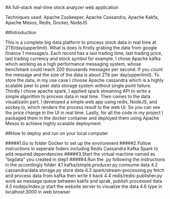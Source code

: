 #A full-stack real-time stock analyzer web application

Techniques used: Apache Zookeeper, Apache Cassandra, Apache Kakfa, Apache Mesos, Redis, Docker, NodeJS

##Introduction

This is a complete big data platform to process stock data in real time at 2TB/day(upperlimit). What is does is firstly grabing the data from google finance 1 message/s. Each record has a last trading time, last trading price, last trading currency and stock symbol for example. I chose Apache kafka which working as a high performance messaging system, whose benchmark could reach 200 thousands messages per second. If you count the message and the size of the data is about 2Tb per day(upperlimit). To store the data, in my use case I choose Apache cassandra which is a highly scalable peer to peer data storage system without single point failure. Thirdly I chose apache spark, I applied spark streaming API to write a simple algorithm to process data in real time. Then comes to the data visualizatin part. I developed a simple web app using redis, NodeJS, and sockey.io, which renders the process result to the web UI. So you can see the price change in the UI in real time. Lastly, for all the code in my project I packaged them in the docker container and deployed them using Apache Mesos to achieve highly scalable deployment.


##How to deploy and run on your local computer

#####1.Go to folder Docker to set up the environment 
#####2.Follow instructions in seperate foders including Redis Cassandra Kafka Spark to add required dependencies
#####3.Start the virtual machine named as "bigdata" you created in step1 
#####4.Run the .py following the instructions in the accordingly folder
      4.1 kafka/simple.producer.py comsume data
      4.2 cassandra/data.storage.py  store data
      4.3 spark/stream-processing.py fetch and process data from kafka then write it back
      4.4 redis/redis-publisher.py work as message queue between kakfa and sprak, publish processed data
      4.5 nodejs/index.js start the website server to visualize the data
      4.6 type in localhost:3000 in web browser
